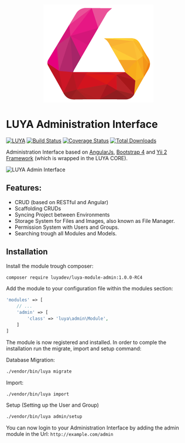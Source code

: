 <p align="center">
  <img src="https://raw.githubusercontent.com/luyadev/luya/master/docs/internals/images/luya_logo_rc4.png" alt="LUYA Logo"/>
</p>

LUYA Administration Interface
==========

[![LUYA](https://img.shields.io/badge/Powered%20by-LUYA-brightgreen.svg)](https://luya.io)
[![Build Status](https://travis-ci.org/luyadev/luya-module-admin.svg?branch=master)](https://travis-ci.org/luyadev/luya-module-admin)
[![Coverage Status](https://coveralls.io/repos/github/luyadev/luya-module-admin/badge.svg?branch=master)](https://coveralls.io/github/luyadev/luya-module-admin?branch=master)
[![Total Downloads](https://poser.pugx.org/luyadev/luya-module-admin/downloads)](https://packagist.org/packages/luyadev/luya-module-admin)

Administration Interface based on [AngularJs](https://angularjs.org/), [Bootstrap 4](https://getbootstrap.com) and [Yii 2 Framework](http://www.yiiframework.com/) (which is wrapped in the LUYA CORE).

![LUYA Admin Interface](https://raw.githubusercontent.com/luyadev/luya-module-admin/master/luya_admin.png)

## Features:

+ CRUD (based on RESTful and Angular)
+ Scaffolding CRUDs
+ Syncing Project between Environments
+ Storage System for Files and Images, also known as File Manager.
+ Permission System with Users and Groups.
+ Searching trough all Modules and Models.

## Installation

Install the module trough composer:

```sh
composer require luyadev/luya-module-admin:1.0.0-RC4
```

Add the module to your configuration file within the modules section:

```php
'modules' => [
    // ...
    'admin' => [
        'class' => 'luya\admin\Module',
    ]
]
```

The module is now registered and installed. In order to comple the installation run the migrate, import and setup command:

Database Migration:

```sh
./vendor/bin/luya migrate
```

Import:

```sh
./vendor/bin/luya import
```

Setup (Setting up the User and Group)

```sh
./vendor/bin/luya admin/setup
```

You can now login to your Administration Interface by adding the admin module in the Url: `http://example.com/admin`